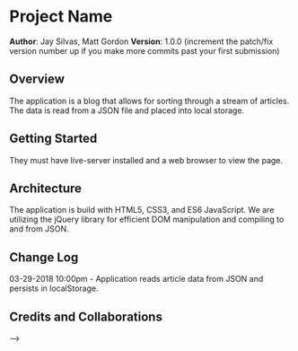 # Project Name

**Author**: Jay Silvas, Matt Gordon
**Version**: 1.0.0 (increment the patch/fix version number up if you make more commits past your first submission)

## Overview
<!-- Provide a high level overview of what this application is and why you are building it, beyond the fact that it's an assignment for a Code Fellows 301 class. (i.e. What's your problem domain?) -->
The application is a blog that allows for sorting through a stream of articles. The data is read from a JSON file and placed into local storage.

## Getting Started
<!-- What are the steps that a user must take in order to build this app on their own machine and get it running? -->
They must have live-server installed and a web browser to view the page.

## Architecture
<!-- Provide a detailed description of the application design. What technologies (languages, libraries, etc) you're using, and any other relevant design information. -->
The application is build with HTML5, CSS3, and ES6 JavaScript. We are utilizing the jQuery library for efficient DOM manipulation and compiling to and from JSON.

## Change Log
<!-- Use this are to document the iterative changes made to your application as each feature is successfully implemented. Use time stamps. Here's an examples:

01-01-2001 4:59pm - Application now has a fully-functional express server, with GET and POST routes for the book resource.-->
03-29-2018 10:00pm - Application reads article data from JSON and persists in localStorage.

## Credits and Collaborations
<!-- Give credit (and a link) to other people or resources that helped you build this application. -->

-->
